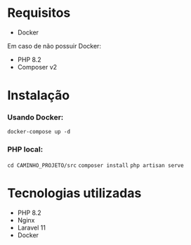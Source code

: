 # Requisitos
- Docker

Em caso de não possuir Docker:
- PHP 8.2
- Composer v2

# Instalação

### Usando Docker:
``docker-compose up -d``

### PHP local:
``cd CAMINHO_PROJETO/src``
``composer install``
``php artisan serve``

# Tecnologias utilizadas
- PHP 8.2
- Nginx
- Laravel 11
- Docker
